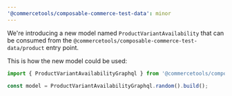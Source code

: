 ```yaml
---
'@commercetools/composable-commerce-test-data': minor
---
```


We're introducing a new model named `ProductVariantAvailability` that can be consumed from the `@commercetools/composable-commerce-test-data/product` entry point.

This is how the new model could be used:

```ts
import { ProductVariantAvailabilityGraphql } from '@commercetools/composable-commerce-test-data/product';

const model = ProductVariantAvailabilityGraphql.random().build();
```
